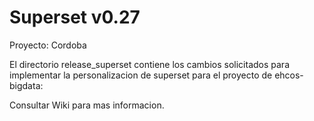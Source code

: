 # Superset v0.27
Proyecto: Cordoba

El directorio release_superset contiene los cambios solicitados para implementar la personalizacion de superset para el proyecto de ehcos-bigdata:

Consultar Wiki para mas informacion.
